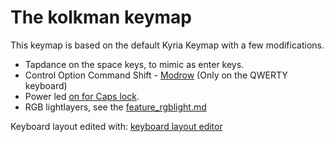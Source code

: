  # The kolkman keymap
 
 This keymap is based on the default Kyria Keymap with a few modifications.
 
*    Tapdance on the space keys, to mimic as enter keys.
*   Control Option Command Shift - [Modrow](https://precondition.github.io/home-row-mods) (Only on the QWERTY keyboard)
*   Power led [on for Caps lock](https://docs.splitkb.com/hc/en-us/articles/5799711553820-Power-LED).
*   RGB lightlayers, see the [feature_rgblight.md](https://github.com/qmk/qmk_firmware/blob/master/docs/feature_rgblight.md)


Keyboard layout edited with: [keyboard layout editor](http://www.keyboard-layout-editor.com/#/gists/f7e4c83d47951cabcbdc227a47d7e257)
